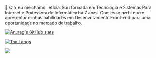 👋 Olá, eu me chamo Letícia. Sou formada em Tecnologia e Sistemas Para Internet e Professora de Informática há 7 anos. Com esse perfil quero apresentar minhas habilidades em Desenvolvimento Front-end para uma oportunidade no mercado de trabalho.



[![Anurag's GitHub stats](https://github-readme-stats.vercel.app/api?username=leticiafrnc)](https://github.com/leticiafrnc/github-readme-stats)

[![Top Langs](https://github-readme-stats.vercel.app/api/top-langs/?username=leticiafrnc)](https://github.com/leticiafrnc/github-readme-stats) 


 [<img src="https://img.shields.io/badge/linkedin-%230077B5.svg?&style=for-the-badge&logo=linkedin&logoColor=white" />](https://www.linkedin.com/in/leticiafrnc//) 
  
